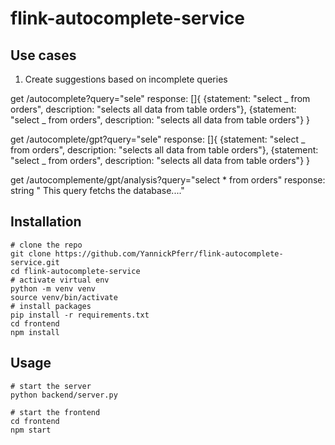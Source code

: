 # flink-autocomplete-service

## Use cases

1. Create suggestions based on incomplete queries

get /autocomplete?query="sele"
response: []{
{statement: "select _ from orders", description: "selects all data from table orders"},
{statement: "select _ from orders", description: "selects all data from table orders"}
}

get /autocomplete/gpt?query="sele"
response: []{
{statement: "select _ from orders", description: "selects all data from table orders"},
{statement: "select _ from orders", description: "selects all data from table orders"}
}

get /autocomplemente/gpt/analysis?query="select \* from orders"
response: string
" This query fetchs the database...."

## Installation

```
# clone the repo
git clone https://github.com/YannickPferr/flink-autocomplete-service.git
cd flink-autocomplete-service
# activate virtual env
python -m venv venv
source venv/bin/activate
# install packages
pip install -r requirements.txt
cd frontend 
npm install
```

## Usage

```
# start the server
python backend/server.py

# start the frontend
cd frontend
npm start
```
